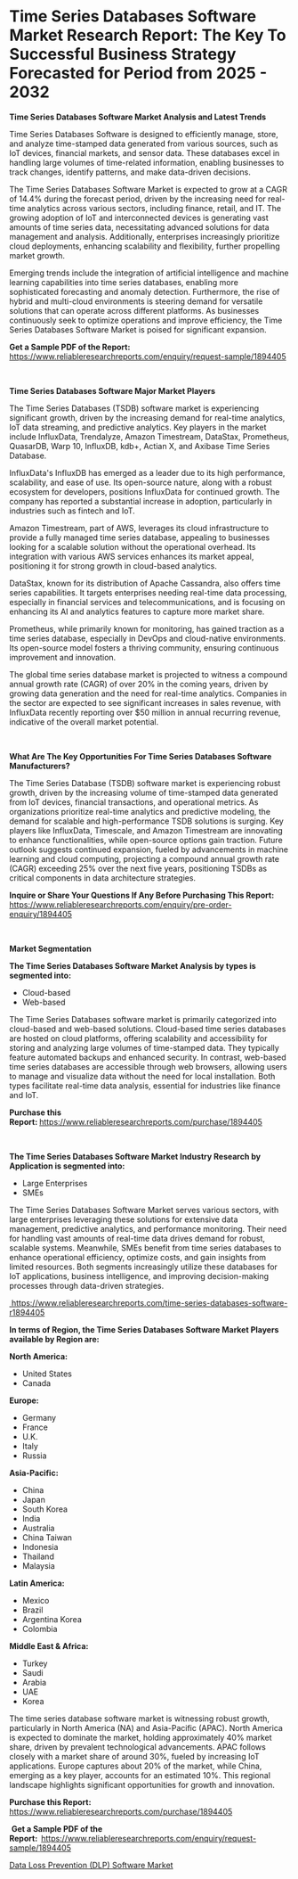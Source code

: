 <p><h1>Time Series Databases Software Market Research Report: The Key To Successful Business Strategy Forecasted for Period from 2025 - 2032</h1></p><p><strong>Time Series Databases Software Market Analysis and Latest Trends</strong></p>
<p><p>Time Series Databases Software is designed to efficiently manage, store, and analyze time-stamped data generated from various sources, such as IoT devices, financial markets, and sensor data. These databases excel in handling large volumes of time-related information, enabling businesses to track changes, identify patterns, and make data-driven decisions.</p><p>The Time Series Databases Software Market is expected to grow at a CAGR of 14.4% during the forecast period, driven by the increasing need for real-time analytics across various sectors, including finance, retail, and IT. The growing adoption of IoT and interconnected devices is generating vast amounts of time series data, necessitating advanced solutions for data management and analysis. Additionally, enterprises increasingly prioritize cloud deployments, enhancing scalability and flexibility, further propelling market growth.</p><p>Emerging trends include the integration of artificial intelligence and machine learning capabilities into time series databases, enabling more sophisticated forecasting and anomaly detection. Furthermore, the rise of hybrid and multi-cloud environments is steering demand for versatile solutions that can operate across different platforms. As businesses continuously seek to optimize operations and improve efficiency, the Time Series Databases Software Market is poised for significant expansion.</p></p>
<p><strong>Get a Sample PDF of the Report:&nbsp;</strong> <a href="https://www.reliableresearchreports.com/enquiry/request-sample/1894405?utm_campaign=2797&utm_medium=2&utm_source=Github&utm_content=ia&utm_term=28032025&utm_id=time-series-databases-software">https://www.reliableresearchreports.com/enquiry/request-sample/1894405</a></p>
<p>&nbsp;</p>
<p><strong>Time Series Databases Software Major Market Players</strong></p>
<p><p>The Time Series Databases (TSDB) software market is experiencing significant growth, driven by the increasing demand for real-time analytics, IoT data streaming, and predictive analytics. Key players in the market include InfluxData, Trendalyze, Amazon Timestream, DataStax, Prometheus, QuasarDB, Warp 10, InfluxDB, kdb+, Actian X, and Axibase Time Series Database.</p><p>InfluxData's InfluxDB has emerged as a leader due to its high performance, scalability, and ease of use. Its open-source nature, along with a robust ecosystem for developers, positions InfluxData for continued growth. The company has reported a substantial increase in adoption, particularly in industries such as fintech and IoT. </p><p>Amazon Timestream, part of AWS, leverages its cloud infrastructure to provide a fully managed time series database, appealing to businesses looking for a scalable solution without the operational overhead. Its integration with various AWS services enhances its market appeal, positioning it for strong growth in cloud-based analytics.</p><p>DataStax, known for its distribution of Apache Cassandra, also offers time series capabilities. It targets enterprises needing real-time data processing, especially in financial services and telecommunications, and is focusing on enhancing its AI and analytics features to capture more market share.</p><p>Prometheus, while primarily known for monitoring, has gained traction as a time series database, especially in DevOps and cloud-native environments. Its open-source model fosters a thriving community, ensuring continuous improvement and innovation.</p><p>The global time series database market is projected to witness a compound annual growth rate (CAGR) of over 20% in the coming years, driven by growing data generation and the need for real-time analytics. Companies in the sector are expected to see significant increases in sales revenue, with InfluxData recently reporting over $50 million in annual recurring revenue, indicative of the overall market potential.</p></p>
<p>&nbsp;</p>
<p><strong>What Are The Key Opportunities For Time Series Databases Software Manufacturers?</strong></p>
<p><p>The Time Series Database (TSDB) software market is experiencing robust growth, driven by the increasing volume of time-stamped data generated from IoT devices, financial transactions, and operational metrics. As organizations prioritize real-time analytics and predictive modeling, the demand for scalable and high-performance TSDB solutions is surging. Key players like InfluxData, Timescale, and Amazon Timestream are innovating to enhance functionalities, while open-source options gain traction. Future outlook suggests continued expansion, fueled by advancements in machine learning and cloud computing, projecting a compound annual growth rate (CAGR) exceeding 25% over the next five years, positioning TSDBs as critical components in data architecture strategies.</p></p>
<p><strong>Inquire or Share Your Questions If Any Before Purchasing This Report:</strong> <a href="https://www.reliableresearchreports.com/enquiry/pre-order-enquiry/1894405?utm_campaign=2797&utm_medium=2&utm_source=Github&utm_content=ia&utm_term=28032025&utm_id=time-series-databases-software">https://www.reliableresearchreports.com/enquiry/pre-order-enquiry/1894405</a></p>
<p>&nbsp;</p>
<p><strong>Market Segmentation</strong></p>
<p><strong>The Time Series Databases Software Market Analysis by types is segmented into:</strong></p>
<p><ul><li>Cloud-based</li><li>Web-based</li></ul></p>
<p><p>The Time Series Databases software market is primarily categorized into cloud-based and web-based solutions. Cloud-based time series databases are hosted on cloud platforms, offering scalability and accessibility for storing and analyzing large volumes of time-stamped data. They typically feature automated backups and enhanced security. In contrast, web-based time series databases are accessible through web browsers, allowing users to manage and visualize data without the need for local installation. Both types facilitate real-time data analysis, essential for industries like finance and IoT.</p></p>
<p><strong>Purchase this Report:&nbsp;</strong><a href="https://www.reliableresearchreports.com/purchase/1894405?utm_campaign=2797&utm_medium=2&utm_source=Github&utm_content=ia&utm_term=28032025&utm_id=time-series-databases-software">https://www.reliableresearchreports.com/purchase/1894405</a></p>
<p>&nbsp;</p>
<p><strong>The Time Series Databases Software Market Industry Research by Application is segmented into:</strong></p>
<p><ul><li>Large Enterprises</li><li>SMEs</li></ul></p>
<p><p>The Time Series Databases Software Market serves various sectors, with large enterprises leveraging these solutions for extensive data management, predictive analytics, and performance monitoring. Their need for handling vast amounts of real-time data drives demand for robust, scalable systems. Meanwhile, SMEs benefit from time series databases to enhance operational efficiency, optimize costs, and gain insights from limited resources. Both segments increasingly utilize these databases for IoT applications, business intelligence, and improving decision-making processes through data-driven strategies.</p></p>
<p><a href="https://www.reliableresearchreports.com/time-series-databases-software-r1894405?utm_campaign=2797&utm_medium=2&utm_source=Github&utm_content=ia&utm_term=28032025&utm_id=time-series-databases-software">&nbsp;https://www.reliableresearchreports.com/time-series-databases-software-r1894405</a></p>
<p><strong>In terms of Region, the Time Series Databases Software Market Players available by Region are:</strong></p>
<p>
    <p> <strong> North America: </strong>
        <ul>
            <li>United States</li>
            <li>Canada</li>
        </ul>
        </p> 
    <p> <strong> Europe: </strong>
        <ul>
            <li>Germany</li>
            <li>France</li>
            <li>U.K.</li>
            <li>Italy</li>
            <li>Russia</li>
        </ul>
        </p> 
    <p> <strong> Asia-Pacific: </strong>
        <ul>
            <li>China</li>
            <li>Japan</li>
            <li>South Korea</li>
            <li>India</li>
            <li>Australia</li>
            <li>China Taiwan</li>
            <li>Indonesia</li>
            <li>Thailand</li>
            <li>Malaysia</li>
        </ul>
        </p> 
    <p> <strong> Latin America: </strong>
        <ul>
            <li>Mexico</li>
            <li>Brazil</li>
            <li>Argentina Korea</li>
            <li>Colombia</li>
        </ul>
        </p> 
    <p> <strong> Middle East & Africa: </strong>
        <ul>
            <li>Turkey</li>
            <li>Saudi</li>
            <li>Arabia</li>
            <li>UAE</li>
            <li>Korea</li>
        </ul>
    </p>
    </p>
<p><p>The time series database software market is witnessing robust growth, particularly in North America (NA) and Asia-Pacific (APAC). North America is expected to dominate the market, holding approximately 40% market share, driven by prevalent technological advancements. APAC follows closely with a market share of around 30%, fueled by increasing IoT applications. Europe captures about 20% of the market, while China, emerging as a key player, accounts for an estimated 10%. This regional landscape highlights significant opportunities for growth and innovation.</p></p>
<p><strong>Purchase this Report: </strong><a href="https://www.reliableresearchreports.com/purchase/1894405?utm_campaign=2797&utm_medium=2&utm_source=Github&utm_content=ia&utm_term=28032025&utm_id=time-series-databases-software">https://www.reliableresearchreports.com/purchase/1894405</a></p>
<p>&nbsp;<strong>Get a Sample PDF of the Report:&nbsp;&nbsp;</strong><a href="https://www.reliableresearchreports.com/enquiry/request-sample/1894405?utm_campaign=2797&utm_medium=2&utm_source=Github&utm_content=ia&utm_term=28032025&utm_id=time-series-databases-software">https://www.reliableresearchreports.com/enquiry/request-sample/1894405</a></p>
<p><strong></strong></p>
<p><p><a href="https://github.com/abedlagagica4/Market-Research-Report-List-1/blob/main/data-loss-prevention-dlp-software-market.md?utm_campaign=2797&utm_medium=2&utm_source=Github&utm_content=ia&utm_term=28032025&utm_id=time-series-databases-software">Data Loss Prevention (DLP) Software Market</a></p></p>
